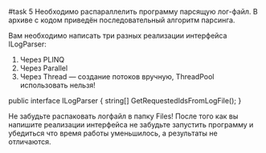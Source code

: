 #task 5
Необходимо распараллелить программу парсящую лог-файл. В архиве с кодом приведён последовательный алгоритм парсинга.

Вам необходимо написать три разных реализации интерфейса ILogParser:
1. Через PLINQ
2. Через Parallel
3. Через Thread — создание потоков вручную, ThreadPool использовать нельзя!

public interface ILogParser
{
    string[] GetRequestedIdsFromLogFile();
}

Не забудьте распаковать логфайл в папку Files!
После того как вы напишите реализации интерфейса не забудьте запустить программу и убедиться что время работы уменьшилось, а результаты не отличаются.